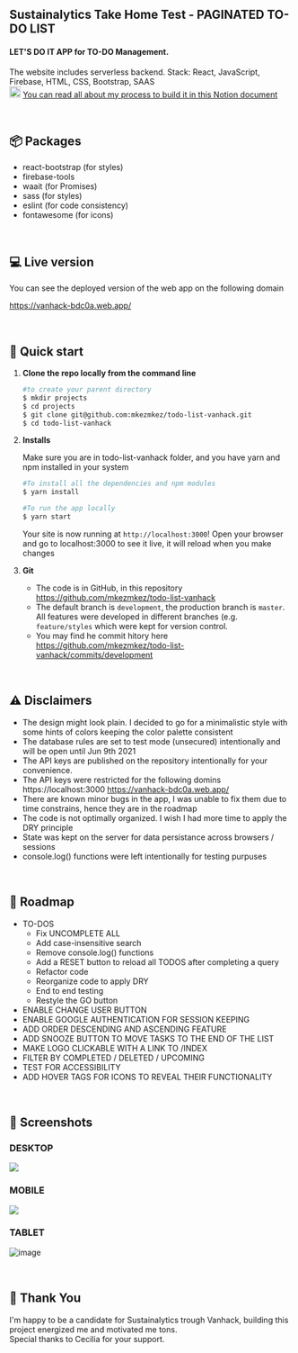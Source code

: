 
## Sustainalytics Take Home Test - PAGINATED TO-DO LIST 

#### LET'S DO IT APP for TO-DO Management. 
The website includes serverless backend.
Stack: React, JavaScript, Firebase, HTML, CSS, Bootstrap, SAAS
<br>
<a href="https://www.notion.so/TO-DO-LIST-SUSTAINALYTICS-c9048e2be2c144b486ff04c561349f67"><img src="https://user-images.githubusercontent.com/51313750/117556225-38a02100-b02c-11eb-83c6-3bc4b47928f0.png" alt="drawing" width="20" ></img></a>
[ You can read all about my process to build it in this Notion document](https://www.notion.so/TO-DO-LIST-SUSTAINALYTICS-c9048e2be2c144b486ff04c561349f67)

<br>

## 📦 Packages 
- react-bootstrap (for styles)
- firebase-tools
- waait (for Promises)
- sass (for styles)
- eslint (for code consistency)
- fontawesome (for icons)
<br>


## 💻 Live version

  You can see the deployed version of the web app on the following domain

  https://vanhack-bdc0a.web.app/
  
<br>

## 🚀 Quick start

1.  **Clone the repo locally from the command line**
    ```sh
    #to create your parent directory
    $ mkdir projects
    $ cd projects
    $ git clone git@github.com:mkezmkez/todo-list-vanhack.git
    $ cd todo-list-vanhack
    ```

2.  **Installs**

    Make sure you are in todo-list-vanhack folder, and you have yarn and npm installed in your system

    
    ```sh
    #To install all the dependencies and npm modules
    $ yarn install
    ```
    
    
    ```sh
    #To run the app locally    
    $ yarn start
    ```
    
    Your site is now running at `http://localhost:3000`! Open your browser and go to localhost:3000 to see it live, it will reload when you make changes
    
3.  **Git**
    - The code is in GitHub, in this repository https://github.com/mkezmkez/todo-list-vanhack
    - The default branch is ```development```, the production branch is ```master```. All features were developed in different branches (e.g.  ```feature/styles``` which were kept for version control.
    - You may find he commit hitory here https://github.com/mkezmkez/todo-list-vanhack/commits/development

<br>



## ⚠️ Disclaimers
  - The design might look plain. I decided to go for a minimalistic style with some hints of colors keeping the color palette consistent
  - The database rules are set to test mode (unsecured) intentionally and will be open until Jun 9th 2021
  - The API keys are published on the repository intentionally for your convenience. 
  - The API keys were restricted for the following domins
    https://localhost:3000 
    https://vanhack-bdc0a.web.app/
  - There are known minor bugs in the app, I was unable to fix them due to time constrains, hence they are in the roadmap
  - The code is not optimally organized. I wish I had more time to apply the DRY principle
  - State was kept on the server for data persistance across browsers / sessions
  - console.log() functions were left intentionally for testing purpuses
<br>



## 🚙 Roadmap
  - TO-DOS
    - Fix UNCOMPLETE ALL
    - Add case-insensitive search
    - Remove console.log() functions
    - Add a RESET button to reload all TODOS after completing a query
    - Refactor code
    - Reorganize code to apply DRY
    - End to end testing
    - Restyle the GO button
  - ENABLE CHANGE USER BUTTON
  - ENABLE GOOGLE AUTHENTICATION FOR SESSION KEEPING
  - ADD ORDER DESCENDING AND ASCENDING FEATURE
  - ADD SNOOZE BUTTON TO MOVE TASKS TO THE END OF THE LIST
  - MAKE LOGO CLICKABLE WITH A LINK TO /INDEX
  - FILTER BY COMPLETED / DELETED / UPCOMING
  - TEST FOR ACCESSIBILITY
  - ADD HOVER TAGS FOR ICONS TO REVEAL THEIR FUNCTIONALITY
<br>


## 📲 Screenshots
### DESKTOP 
<img src="https://i.imgur.com/bxiB1Fo.png">

### MOBILE
<img src="https://i.imgur.com/lQr5xYI.png">

### TABLET
![image](https://user-images.githubusercontent.com/51313750/117554770-66cb3400-b01f-11eb-9c89-91ca159087a0.png)

<br>


## 🙏 Thank You
   I'm happy to be a candidate for Sustainalytics trough Vanhack, building this project energized me and motivated me tons.
   <br>
   Special thanks to Cecilia for your support.


